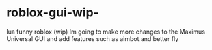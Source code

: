 # roblox-gui-wip-
lua funny roblox (wip)
Im going to make more changes to the Maximus Universal GUI and add features such as aimbot and better fly
